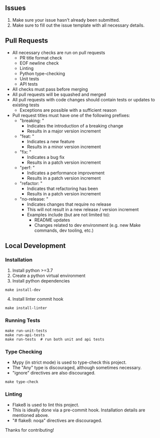 ## Issues
1. Make sure your issue hasn't already been submitted.
2. Make sure to fill out the issue template with all necessary details.

## Pull Requests
- All necessary checks are run on pull requests
  - PR title format check
  - EOF newline check
  - Linting
  - Python type-checking
  - Unit tests
  - API tests
- All checks must pass before merging
- All pull requests will be squashed and merged
- All pull requests with code changes should contain tests or updates to existing tests
  - Exceptions are possible with a sufficient reason
- Pull request titles must have one of the following prefixes:
  - "breaking: "
    - Indicates the introduction of a breaking change
    - Results in a major version increment
  - "feat: "
    - Indicates a new feature
    - Results in a minor version increment
  - "fix: "
    - Indicates a bug fix
    - Results in a patch version increment
  - "perf: "
    - Indicates a performance improvement
    - Results in a patch version increment
  - "refactor: "
    - Indicates that refactoring has been
    - Results in a patch version increment
  - "no-release: "
    - Indicates changes that require no release
    - This will not result in a new release / version increment
    - Examples include (but are not limited to):
      - README updates
      - Changes related to dev environment (e.g. new Make commands, dev tooling, etc.)

## Local Development

### Installation
1. Install python >=3.7
2. Create a python virtual environment
3. Install python dependencies
```shell
make install-dev
```
4. Install linter commit hook
```shell
make install-linter
```

### Running Tests
```shell
make run-unit-tests
make run-api-tests
make run-tests  # run both unit and api tests
```

### Type Checking
- Mypy (in strict mode) is used to type-check this project.
- The "Any" type is discouraged, although sometimes necessary.
- "ignore" directives are also discouraged.

```shell
make type-check
```

### Linting
- Flake8 is used to lint this project.
- This is ideally done via a pre-commit hook. Installation details are mentioned above.
- "# flake8: noqa" directives are discouraged.

Thanks for contributing!
